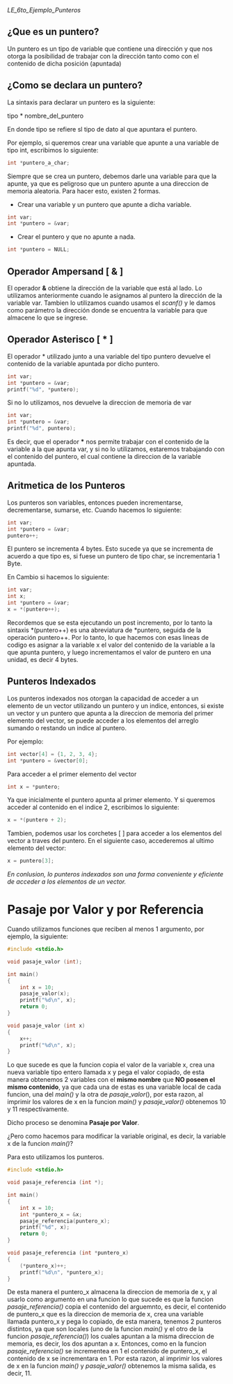 _LE_6to_Ejemplo_Punteros_

## ¿Que es un puntero?

Un puntero es un tipo de variable que contiene una dirección y que nos otorga la posibilidad de trabajar con la dirección tanto como con el contenido de dicha posición (apuntada)

## ¿Como se declara un puntero?

La sintaxis para declarar un puntero es la siguiente:

tipo * nombre_del_puntero

En donde tipo se refiere sl tipo de dato al que apuntara el puntero.

Por ejemplo, si queremos crear una variable que apunte a una variable de tipo int, escribimos lo siguiente:
```c
int *puntero_a_char;
```
Siempre que se crea un puntero, debemos darle una variable para que la apunte, ya que es peligroso que un puntero apunte a una direccion de memoria aleatoria. Para hacer esto, existen 2 formas.

-  Crear una variable y un puntero que apunte a dicha variable.
```c
int var;
int *puntero = &var;
```
-  Crear el puntero y que no apunte a nada.
```c
int *puntero = NULL;
```

## Operador Ampersand [ **&** ] 

El operador **&** obtiene la dirección de la variable que está al lado. Lo utilizamos anteriormente cuando le asignamos al puntero la dirección de la variable var. Tambien lo utilizamos cuando usamos el _scanf()_ y le damos como parámetro la dirección donde se encuentra la variable para que almacene lo que se ingrese.

## Operador Asterisco [ __*__ ] 

El operador * utilizado junto a una variable del tipo puntero devuelve el contenido de la variable apuntada por dicho puntero.

```c
int var;
int *puntero = &var;
printf("%d", *puntero);
```
Si no lo utilizamos, nos devuelve la direccion de memoria de var

```c
int var;
int *puntero = &var;
printf("%d", puntero);
```
Es decir, que el operador __*__ nos permite trabajar con el contenido de la variable a la que apunta var, y si no lo utilizamos, estaremos trabajando con el contenido del puntero, el cual contiene la direccion de la variable apuntada.

## Aritmetica de los Punteros

Los punteros son variables, entonces pueden incrementarse, decrementarse, sumarse, etc.
Cuando hacemos lo siguiente:

```c
int var;
int *puntero = &var;
puntero++;
```
El puntero se incrementa 4 bytes. Esto sucede ya que se incrementa de acuerdo a que tipo es, si fuese un puntero de tipo char, se incrementaria 1 Byte.

En Cambio si hacemos lo siguiente:

```c
int var;
int x;
int *puntero = &var;
x = *(puntero++);
```
Recordemos que se esta ejecutando un post incremento, por lo tanto la sintaxis *(puntero++) es una abreviatura de *puntero, seguida de la operación puntero++. Por lo tanto, lo que hacemos con esas lineas de codigo es asignar a la variable x el valor del contenido de la variable a la que apunta puntero, y luego incrementamos el valor de puntero en una unidad, es decir 4 bytes.

## Punteros Indexados

Los punteros indexados nos otorgan la capacidad de acceder a un elemento de un vector utilizando un puntero y un indice, entonces, si existe un vector y un puntero que apunta a la direccion de memoria del primer elemento del vector, se puede acceder a los elementos del arreglo sumando o restando un indice al puntero.

Por ejemplo:

```c
int vector[4] = {1, 2, 3, 4};
int *puntero = &vector[0];
```
Para acceder a el primer elemento del vector
```c
int x = *puntero;
```
Ya que inicialmente el puntero apunta al primer elemento. Y si queremos acceder al contenido en el indice 2, escribimos lo siguiente:
```c
x = *(puntero + 2);
```
Tambien, podemos usar los corchetes [ ] para acceder a los elementos del vector a traves del puntero. En el siguiente caso, accederemos al ultimo elemento del vector:
```c
x = puntero[3];
```

_En conlusion, lo punteros indexados son una forma conveniente y eficiente de acceder a los elementos de un vector._

# Pasaje por Valor y por Referencia

Cuando utilizamos funciones que reciben al menos 1 argumento, por ejemplo, la siguiente:

```c
#include <stdio.h>

void pasaje_valor (int);

int main()
{
    int x = 10;
    pasaje_valor(x);
    printf("%d\n", x);
    return 0;
}

void pasaje_valor (int x)
{
    x++;
    printf("%d\n", x);
}
```

Lo que sucede es que la funcion copia el valor de la variable x, crea una nueva variable tipo entero llamada x y pega el valor copiado, de esta manera obtenemos 2 variables con el **mismo nombre** que **NO poseen el mismo contenido**, ya que cada una de estas es una variable local de cada funcion, una del _main()_ y la otra de *pasaje_valor*(), por esta razon, al imprimir los valores de x en la funcion _main()_ y *pasaje_valor()* obtenemos 10 y 11 respectivamente.

Dicho proceso se denomina **Pasaje por Valor**.

¿Pero como hacemos para modificar la variable original, es decir, la variable x de la funcion _main()_?

Para esto utilizamos los punteros.

```c
#include <stdio.h>

void pasaje_referencia (int *);

int main()
{
    int x = 10;
    int *puntero_x = &x;
    pasaje_referencia(puntero_x);
    printf("%d", x);
    return 0;
}

void pasaje_referencia (int *puntero_x)
{
    (*puntero_x)++;
    printf("%d\n", *puntero_x);
}
```
De esta manera el puntero_x almacena la direccion de memoria de x, y al usarlo como argumento en una funcion lo que sucede es que la funcion *pasaje_referencia()* copia el contenido del arguemnto, es decir, el contenido de puntero_x que es la direccion de memoria de x, crea una variable llamada puntero_x y pega lo copiado, de esta manera, tenemos 2 punteros distintos, ya que son locales (uno de la funcion _main()_ y el otro de la funcion *pasaje_referencia()*) los cuales apuntan a la misma direccion de memoria, es decir, los dos apuntan a x. Entonces, como en la funcion *pasaje_referencia()* se incrementea en 1 el contenido de puntero_x, el contenido de x se incrementara en 1. Por esta razon, al imprimir los valores de x en la funcion _main()_ y *pasaje_valor()* obtenemos la misma salida, es decir, 11.
